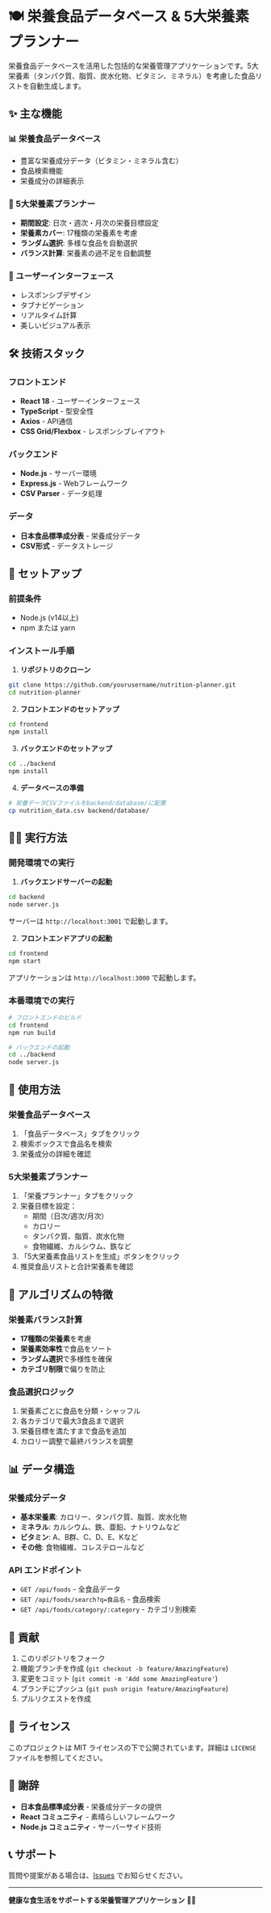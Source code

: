 # 🍽️ 栄養食品データベース & 5大栄養素プランナー

栄養食品データベースを活用した包括的な栄養管理アプリケーションです。5大栄養素（タンパク質、脂質、炭水化物、ビタミン、ミネラル）を考慮した食品リストを自動生成します。

## ✨ 主な機能

### 📊 栄養食品データベース
- 豊富な栄養成分データ（ビタミン・ミネラル含む）
- 食品検索機能
- 栄養成分の詳細表示

### 🎯 5大栄養素プランナー
- **期間設定**: 日次・週次・月次の栄養目標設定
- **栄養素カバー**: 17種類の栄養素を考慮
- **ランダム選択**: 多様な食品を自動選択
- **バランス計算**: 栄養素の過不足を自動調整

### 🎨 ユーザーインターフェース
- レスポンシブデザイン
- タブナビゲーション
- リアルタイム計算
- 美しいビジュアル表示

## 🛠️ 技術スタック

### フロントエンド
- **React 18** - ユーザーインターフェース
- **TypeScript** - 型安全性
- **Axios** - API通信
- **CSS Grid/Flexbox** - レスポンシブレイアウト

### バックエンド
- **Node.js** - サーバー環境
- **Express.js** - Webフレームワーク
- **CSV Parser** - データ処理

### データ
- **日本食品標準成分表** - 栄養成分データ
- **CSV形式** - データストレージ

## 🚀 セットアップ

### 前提条件
- Node.js (v14以上)
- npm または yarn

### インストール手順

1. **リポジトリのクローン**
```bash
git clone https://github.com/yourusername/nutrition-planner.git
cd nutrition-planner
```

2. **フロントエンドのセットアップ**
```bash
cd frontend
npm install
```

3. **バックエンドのセットアップ**
```bash
cd ../backend
npm install
```

4. **データベースの準備**
```bash
# 栄養データCSVファイルをbackend/database/に配置
cp nutrition_data.csv backend/database/
```

## 🏃‍♂️ 実行方法

### 開発環境での実行

1. **バックエンドサーバーの起動**
```bash
cd backend
node server.js
```
サーバーは `http://localhost:3001` で起動します。

2. **フロントエンドアプリの起動**
```bash
cd frontend
npm start
```
アプリケーションは `http://localhost:3000` で起動します。

### 本番環境での実行

```bash
# フロントエンドのビルド
cd frontend
npm run build

# バックエンドの起動
cd ../backend
node server.js
```

## 📖 使用方法

### 栄養食品データベース
1. 「食品データベース」タブをクリック
2. 検索ボックスで食品名を検索
3. 栄養成分の詳細を確認

### 5大栄養素プランナー
1. 「栄養プランナー」タブをクリック
2. 栄養目標を設定：
   - 期間（日次/週次/月次）
   - カロリー
   - タンパク質、脂質、炭水化物
   - 食物繊維、カルシウム、鉄など
3. 「5大栄養素食品リストを生成」ボタンをクリック
4. 推奨食品リストと合計栄養素を確認

## 🎯 アルゴリズムの特徴

### 栄養素バランス計算
- **17種類の栄養素**を考慮
- **栄養素効率性**で食品をソート
- **ランダム選択**で多様性を確保
- **カテゴリ制限**で偏りを防止

### 食品選択ロジック
1. 栄養素ごとに食品を分類・シャッフル
2. 各カテゴリで最大3食品まで選択
3. 栄養目標を満たすまで食品を追加
4. カロリー調整で最終バランスを調整

## 📊 データ構造

### 栄養成分データ
- **基本栄養素**: カロリー、タンパク質、脂質、炭水化物
- **ミネラル**: カルシウム、鉄、亜鉛、ナトリウムなど
- **ビタミン**: A、B群、C、D、E、Kなど
- **その他**: 食物繊維、コレステロールなど

### API エンドポイント
- `GET /api/foods` - 全食品データ
- `GET /api/foods/search?q=食品名` - 食品検索
- `GET /api/foods/category/:category` - カテゴリ別検索

## 🤝 貢献

1. このリポジトリをフォーク
2. 機能ブランチを作成 (`git checkout -b feature/AmazingFeature`)
3. 変更をコミット (`git commit -m 'Add some AmazingFeature'`)
4. ブランチにプッシュ (`git push origin feature/AmazingFeature`)
5. プルリクエストを作成

## 📝 ライセンス

このプロジェクトは MIT ライセンスの下で公開されています。詳細は `LICENSE` ファイルを参照してください。

## 🙏 謝辞

- **日本食品標準成分表** - 栄養成分データの提供
- **React コミュニティ** - 素晴らしいフレームワーク
- **Node.js コミュニティ** - サーバーサイド技術

## 📞 サポート

質問や提案がある場合は、[Issues](https://github.com/yourusername/nutrition-planner/issues) でお知らせください。

---

**健康な食生活をサポートする栄養管理アプリケーション** 🥗✨ 